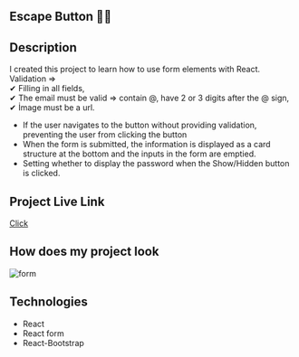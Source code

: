 ## Escape Button 💨🙂
## Description
I created this project to learn how to use form elements with React. <br>
Validation => <br>
✔ Filling in all fields,<br>
✔ The email must be valid => contain @, have 2 or 3 digits after the @ sign,<br>
✔ İmage must be a url.<br>

* If the user navigates to the button without providing validation, preventing the user from clicking the button
* When the form is submitted, the information is displayed as a card structure at the bottom and the inputs in the form are emptied.
* Setting whether to display the password when the Show/Hidden button is clicked.

## Project Live Link
[Click]()

## How does my project look
![form]()


## Technologies
* React
* React form
* React-Bootstrap
  
